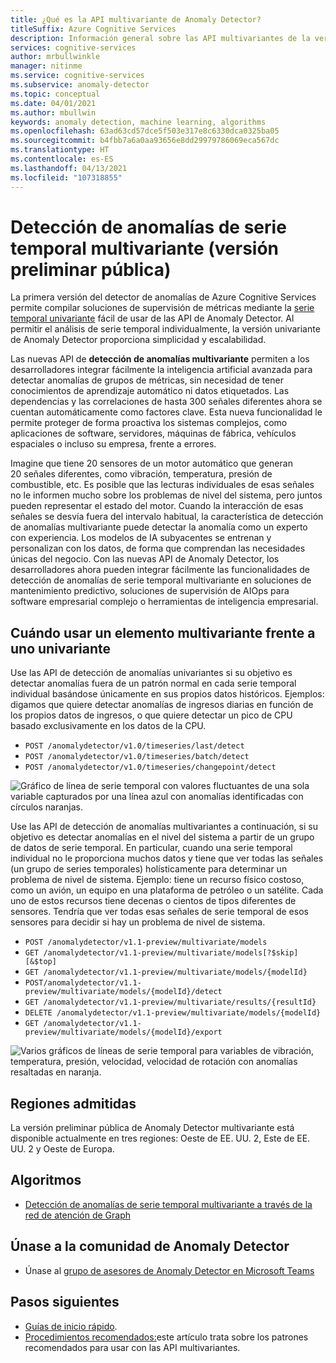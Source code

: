 ```yaml
---
title: ¿Qué es la API multivariante de Anomaly Detector?
titleSuffix: Azure Cognitive Services
description: Información general sobre las API multivariantes de la versión preliminar pública de Anomaly Detector.
services: cognitive-services
author: mrbullwinkle
manager: nitinme
ms.service: cognitive-services
ms.subservice: anomaly-detector
ms.topic: conceptual
ms.date: 04/01/2021
ms.author: mbullwin
keywords: anomaly detection, machine learning, algorithms
ms.openlocfilehash: 63ad63cd57dce5f503e317e8c6330dca0325ba05
ms.sourcegitcommit: b4fbb7a6a0aa93656e8dd29979786069eca567dc
ms.translationtype: HT
ms.contentlocale: es-ES
ms.lasthandoff: 04/13/2021
ms.locfileid: "107318855"
---
```

# <a name="multivariate-time-series-anomaly-detection-public-preview"></a>Detección de anomalías de serie temporal multivariante (versión preliminar pública)

La primera versión del detector de anomalías de Azure Cognitive Services permite compilar soluciones de supervisión de métricas mediante la [serie temporal univariante](overview.md) fácil de usar de las API de Anomaly Detector. Al permitir el análisis de serie temporal individualmente, la versión univariante de Anomaly Detector proporciona simplicidad y escalabilidad.

Las nuevas API de **detección de anomalías multivariante** permiten a los desarrolladores integrar fácilmente la inteligencia artificial avanzada para detectar anomalías de grupos de métricas, sin necesidad de tener conocimientos de aprendizaje automático ni datos etiquetados. Las dependencias y las correlaciones de hasta 300 señales diferentes ahora se cuentan automáticamente como factores clave. Esta nueva funcionalidad le permite proteger de forma proactiva los sistemas complejos, como aplicaciones de software, servidores, máquinas de fábrica, vehículos espaciales o incluso su empresa, frente a errores.

Imagine que tiene 20 sensores de un motor automático que generan 20 señales diferentes, como vibración, temperatura, presión de combustible, etc. Es posible que las lecturas individuales de esas señales no le informen mucho sobre los problemas de nivel del sistema, pero juntos pueden representar el estado del motor. Cuando la interacción de esas señales se desvía fuera del intervalo habitual, la característica de detección de anomalías multivariante puede detectar la anomalía como un experto con experiencia. Los modelos de IA subyacentes se entrenan y personalizan con los datos, de forma que comprendan las necesidades únicas del negocio. Con las nuevas API de Anomaly Detector, los desarrolladores ahora pueden integrar fácilmente las funcionalidades de detección de anomalías de serie temporal multivariante en soluciones de mantenimiento predictivo, soluciones de supervisión de AIOps para software empresarial complejo o herramientas de inteligencia empresarial.

## <a name="when-to-use-multivariate-versus-univariate"></a>Cuándo usar un elemento **multivariante** frente a uno **univariante**

Use las API de detección de anomalías univariantes si su objetivo es detectar anomalías fuera de un patrón normal en cada serie temporal individual basándose únicamente en sus propios datos históricos. Ejemplos: digamos que quiere detectar anomalías de ingresos diarias en función de los propios datos de ingresos, o que quiere detectar un pico de CPU basado exclusivamente en los datos de la CPU.
- `POST /anomalydetector/v1.0/timeseries/last/detect`
- `POST /anomalydetector/v1.0/timeseries/batch/detect`
- `POST /anomalydetector/v1.0/timeseries/changepoint/detect`

![Gráfico de línea de serie temporal con valores fluctuantes de una sola variable capturados por una línea azul con anomalías identificadas con círculos naranjas.](./media/anomaly_detection2.png)

Use las API de detección de anomalías multivariantes a continuación, si su objetivo es detectar anomalías en el nivel del sistema a partir de un grupo de datos de serie temporal. En particular, cuando una serie temporal individual no le proporciona muchos datos y tiene que ver todas las señales (un grupo de series temporales) holísticamente para determinar un problema de nivel de sistema. Ejemplo: tiene un recurso físico costoso, como un avión, un equipo en una plataforma de petróleo o un satélite. Cada uno de estos recursos tiene decenas o cientos de tipos diferentes de sensores. Tendría que ver todas esas señales de serie temporal de esos sensores para decidir si hay un problema de nivel de sistema.

- `POST /anomalydetector/v1.1-preview/multivariate/models`
- `GET /anomalydetector/v1.1-preview/multivariate/models[?$skip][&$top]`
- `GET /anomalydetector/v1.1-preview/multivariate/models/{modelId}`
- `POST/anomalydetector/v1.1-preview/multivariate/models/{modelId}/detect`
- `GET /anomalydetector/v1.1-preview/multivariate/results/{resultId}`
- `DELETE /anomalydetector/v1.1-preview/multivariate/models/{modelId}`
- `GET /anomalydetector/v1.1-preview/multivariate/models/{modelId}/export`

![Varios gráficos de líneas de serie temporal para variables de vibración, temperatura, presión, velocidad, velocidad de rotación con anomalías resaltadas en naranja.](./media/multivariate-graph.png)

## <a name="region-support"></a>Regiones admitidas

La versión preliminar pública de Anomaly Detector multivariante está disponible actualmente en tres regiones: Oeste de EE. UU. 2, Este de EE. UU. 2 y Oeste de Europa.

## <a name="algorithms"></a>Algoritmos

- [Detección de anomalías de serie temporal multivariante a través de la red de atención de Graph](https://arxiv.org/abs/2009.02040)

## <a name="join-the-anomaly-detector-community"></a>Únase a la comunidad de Anomaly Detector

- Únase al [grupo de asesores de Anomaly Detector en Microsoft Teams](https://aka.ms/AdAdvisorsJoin)

## <a name="next-steps"></a>Pasos siguientes

- [Guías de inicio rápido](./quickstarts/client-libraries-multivariate.md).
- [Procedimientos recomendados:](./concepts/best-practices-multivariate.md)este artículo trata sobre los patrones recomendados para usar con las API multivariantes.
